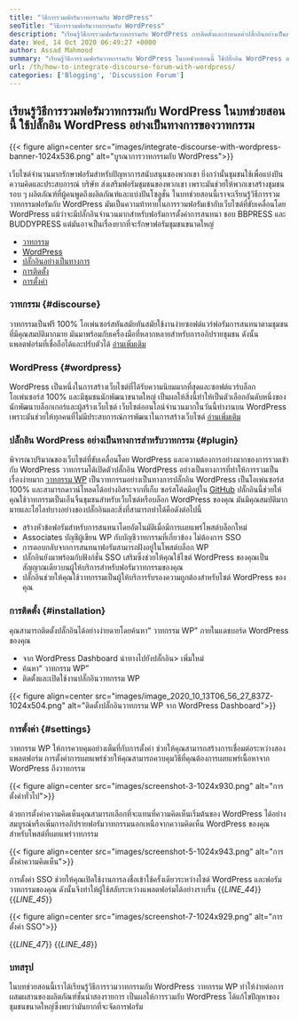 ```yaml
---
title: "วิธีการรวมฟอรัมวาทกรรมกับ WordPress" 
seoTitle: "วิธีการรวมฟอรัมวาทกรรมกับ WordPress" 
description: "เรียนรู้วิธีการรวมฟอรัมวาทกรรมกับ WordPress การติดตั้งและกำหนดค่าปลั๊กอินอย่างเป็นทางการของวาทกรรมสำหรับ WordPress" 
date: Wed, 14 Oct 2020 06:49:27 +0000
author: Assad Mahmood
summary: "เรียนรู้วิธีการรวมฟอรัมวาทกรรมกับ WordPress ในบทช่วยสอนนี้ ใช้ปลั๊กอิน WordPress อย่างเป็นทางการของวาทกรรม" 
url: /th/how-to-integrate-discourse-forum-with-wordpress/
categories: ['Blogging', 'Discussion Forum']
---
```


## เรียนรู้วิธีการรวมฟอรัมวาทกรรมกับ WordPress ในบทช่วยสอนนี้ ใช้ปลั๊กอิน WordPress อย่างเป็นทางการของวาทกรรม

{{< figure align=center src="images/integrate-discourse-with-wordpress-banner-1024x536.png" alt="บูรณาการวาทกรรมกับ WordPress">}}

เว็บไซต์จำนวนมากรักษาฟอรัมสำหรับปัญหาการสนับสนุนของพวกเขา ยิ่งกว่านั้นชุมชนใช้เพื่อแบ่งปันความคิดและประสบการณ์ บริษัท ส่งเสริมฟอรัมชุมชนของพวกเขา เพราะมันช่วยให้พวกเขาสร้างชุมชนรอบ ๆ ผลิตภัณฑ์ที่ผู้คนพูดถึงผลิตภัณฑ์และแบ่งปันโซลูชั่น ในบทช่วยสอนนี้เราจะเรียนรู้วิธีการรวมวาทกรรมฟอรัมกับ WordPress
มันเป็นความท้าทายในการรวมฟอรัมเข้ากับเว็บไซต์ที่ขับเคลื่อนโดย WordPress แม้ว่าจะมีปลั๊กอินจำนวนมากสำหรับฟอรัมการตั้งค่าการสนทนา ชอบ BBPRESS และ BUDDYPRESS แต่มันอาจเป็นเรื่องยากที่จะรักษาฟอรัมชุมชนขนาดใหญ่
  * [วาทกรรม][1]
  * [WordPress][2]
  * [ปลั๊กอินอย่างเป็นทางการ][3]
  * [การติดตั้ง][4]
  * [การตั้งค่า][5]


### วาทกรรม {#discourse}

วาทกรรมเป็นฟรี 100% โอเพ่นซอร์สทันสมัยทันสมัยใช้งานง่ายซอฟต์แวร์ฟอรัมการสนทนาตามชุมชนที่มีคุณสมบัติมากมาย มันมาพร้อมกับเครื่องมือที่หลากหลายสำหรับการอภิปรายชุมชน ดังนั้นแพลตฟอร์มที่เชื่อถือได้และปรับตัวได้ [อ่านเพิ่มเติม][6]


### WordPress {#wordpress}

WordPress เป็นหนึ่งในการสร้างเว็บไซต์ที่ได้รับความนิยมมากที่สุดและซอฟต์แวร์บล็อก โอเพ่นซอร์ส 100% และมีชุมชนนักพัฒนาขนาดใหญ่ เป็นผลให้สิ่งนี้ทำให้เป็นตัวเลือกอันดับหนึ่งของนักพัฒนาบล็อกเกอร์และผู้สร้างเว็บไซต์ เว็บไซต์ออนไลน์จำนวนมากในวันนี้ทำงานบน WordPress เพราะมันช่วยให้ทุกคนที่ไม่มีประสบการณ์การพัฒนาในการสร้างเว็บไซต์ [อ่านเพิ่มเติม][7]


### ปลั๊กอิน WordPress อย่างเป็นทางการสำหรับวาทกรรม {#plugin}

พิจารณาปริมาณของเว็บไซต์ที่ขับเคลื่อนโดย WordPress และความต้องการอย่างมากของการรวมเข้ากับ WordPress วาทกรรมได้เปิดตัวปลั๊กอิน WordPress อย่างเป็นทางการที่ทำให้การรวมเป็นเรื่องง่ายมาก
[วาทกรรม WP][8] เป็นวาทกรรมอย่างเป็นทางการปลั๊กอิน WordPress เป็นโอเพ่นซอร์ส 100% และสามารถดาวน์โหลดได้อย่างอิสระจากที่เก็บ ซอร์สโค้ดมีอยู่ใน [GitHub][9]
ปลั๊กอินนี้ช่วยให้คุณใช้วาทกรรมเป็นเอ็นจิ้นชุมชนสำหรับเว็บไซต์หรือบล็อก WordPress ของคุณ มันมีคุณสมบัติมากมายและไฮไลท์บางอย่างของปลั๊กอินและสิ่งที่สามารถทำได้คือดังต่อไปนี้
  * สร้างหัวข้อฟอรัมสำหรับการสนทนาโดยอัตโนมัติเมื่อมีการเผยแพร่โพสต์บล็อกใหม่
  * Associates บัญชีผู้เขียน WP กับบัญชีวาทกรรมที่เกี่ยวข้อง ไม่ต้องการ SSO
  * การตอบกลับจากการสนทนาฟอรัมสามารถฝังอยู่ในโพสต์บล็อก WP
  * ปลั๊กอินยังมาพร้อมกับฟังก์ชั่น SSO เสริมซึ่งช่วยให้คุณใช้ไซต์ WordPress ของคุณเป็นสัญญาณเดียวบนผู้ให้บริการสำหรับฟอรัมวาทกรรมของคุณ
  * ปลั๊กอินช่วยให้คุณใช้วาทกรรมเป็นผู้ให้บริการรับรองความถูกต้องสำหรับไซต์ WordPress ของคุณ


### การติดตั้ง {#installation}

คุณสามารถติดตั้งปลั๊กอินได้อย่างง่ายดายโดยค้นหา“ วาทกรรม WP” ภายในแดชบอร์ด WordPress ของคุณ
  * จาก WordPress Dashboard นำทางไปยังปลั๊กอิน> เพิ่มใหม่
  * ค้นหา“ วาทกรรม WP”
  * ติดตั้งและเปิดใช้งานปลั๊กอินวาทกรรม WP

{{< figure align=center src="images/image_2020_10_13T06_56_27_837Z-1024x504.png" alt="ติดตั้งปลั๊กอินวาทกรรม WP จาก WordPress Dashboard">}}



### การตั้งค่า {#settings}

วาทกรรม WP ให้การควบคุมอย่างเต็มที่กับการตั้งค่า ช่วยให้คุณสามารถสร้างการเชื่อมต่อระหว่างสองแพลตฟอร์ม การตั้งค่าการเผยแพร่ช่วยให้คุณสามารถควบคุมวิธีที่คุณต้องการเผยแพร่เนื้อหาจาก WordPress ถึงวาทกรรม

{{< figure align=center src="images/screenshot-3-1024x930.png" alt="การตั้งค่าทั่วไป">}}

ด้วยการตั้งค่าความคิดเห็นคุณสามารถเลือกที่จะแทนที่ความคิดเห็นเริ่มต้นของ WordPress ได้อย่างสมบูรณ์หรือเพิ่มการอภิปรายฟอรัมวาทกรรมนอกเหนือจากความคิดเห็น WordPress ของคุณสำหรับโพสต์ที่เผยแพร่วาทกรรม

{{< figure align=center src="images/screenshot-5-1024x943.png" alt="การตั้งค่าความคิดเห็น">}}

การตั้งค่า SSO ช่วยให้คุณเปิดใช้งานการลงชื่อเข้าใช้ครั้งเดียวระหว่างไซต์ WordPress และฟอรัมวาทกรรมของคุณ ดังนั้นจึงทำให้ผู้ใช้สลับระหว่างแพลตฟอร์มได้อย่างราบรื่น
{{_LINE_44_}}
{{_LINE_45_}}

{{< figure align=center src="images/screenshot-7-1024x929.png" alt="การตั้งค่า SSO">}}

{{_LINE_47_}}
{{_LINE_48_}}

### บทสรุป
ในบทช่วยสอนนี้เราได้เรียนรู้วิธีการรวมวาทกรรมกับ WordPress วาทกรรม WP ทำให้ง่ายต่อการผสมผสานของผลิตภัณฑ์ชั้นนำสองรายการ เป็นผลให้การรวมกับ WordPress ได้แก้ไขปัญหาของชุมชนขนาดใหญ่ซึ่งพบว่ามันยากที่จะจัดการฟอรัม



 [1]: #discourse
 [2]: #wordpress
 [3]: #plugin
 [4]: #installation
 [5]: #settings
 [6]: https://products.containerize.com/discussion-forum/discourse
 [7]: https://products.containerize.com/blogging/wordpress
 [8]: https://wordpress.org/plugins/wp-discourse/
 [9]: https://github.com/discourse/wp-discourse
